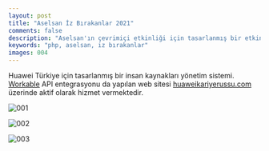 ```yaml
---
layout: post
title: "Aselsan İz Bırakanlar 2021"
comments: false
description: "Aselsan'ın çevrimiçi etkinliği için tasarlanmış bir etkinlik web sitesi."
keywords: "php, aselsan, iz bırakanlar"
images: 004
---
```


Huawei Türkiye için tasarlanmış bir insan kaynakları yönetim sistemi. [Workable](https://workable.com) API entegrasyonu da yapılan web sitesi [huaweikariyerussu.com](https://huaweikariyerussu.com) üzerinde aktif olarak hizmet vermektedir.

![001](https://iltekin.com/portfolio/images/004/001.jpg)

![002](https://iltekin.com/portfolio/images/004/002.jpg)

![003](https://iltekin.com/portfolio/images/004/003.jpg)